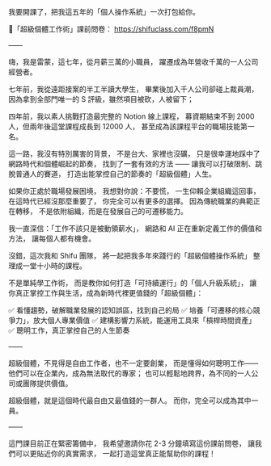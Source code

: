 我要開課了，把我這五年的「個人操作系統」一次打包給你。

📍「超級個體工作術」課前問卷：
https://shifuclass.com/f8pmN

——

嗨，我是雷蒙，這七年，從月薪三萬的小職員，
躍遷成為年營收千萬的一人公司經營者。

七年前，我從遠距接案的半工半讀大學生，
畢業後加入千人公司卻碰上裁員潮，
因為拿到全部門唯一的 S 評級，雖然項目被砍，人被留下；

四年前，我以素人挑戰打造最完整的 Notion 線上課程，
募資期結束不到 2000 人，但兩年後這堂課程成長到 12000 人，
甚至成為該課程平台的職場技能第一名。

這一路，我沒有特別厲害的背景，
不是台大、家裡也沒礦，
只是很幸運地踩中了網路時代和個體崛起的節奏，
找到了一套有效的方法 ——
讓我可以打破限制、跳脫普通人的賽道，
打造出能掌控自己的節奏的「超級個體」人生。

如果你正處於職場發展困境，
我想對你說：不要慌，
一生仰賴企業組織這回事，在這時代已經沒那麼重要了，
你完全可以有更多的選擇。
因為傳統職業的典範正在轉移，
不是依附組織，而是在發展自己的可遷移能力。

我一直深信：「工作不該只是被動領薪水」，
網路和 AI 正在重新定義工作的價值和方法，
讓每個人都有機會。

沒錯，這次我和 Shifu 團隊，
將一起把我多年來踐行的「超級個體操作系統」
整理成一堂十小時的課程。

不是單純學工作術，
而是教你如何打造「可持續運行」的「個人升級系統」，
讓你真正掌控工作與生活，成為新時代裡更值錢的「超級個體」：

✅ 看懂趨勢，破解職業發展的認知誤區，找到自己的局
✅ 培養「可遷移的核心競爭力」，放大個人專業價值
✅ 建構影響力系統，能運用工具來「槓桿時間資產」
✅ 聰明工作，真正掌控自己的人生節奏

——

超級個體，不見得是自由工作者，也不一定要創業，
而是懂得如何聰明工作——
他們可以在企業內，成為無法取代的專家；
也可以輕鬆地跨界，為不同的一人公司或團隊提供價值。

超級個體，就是這個時代最自由又最值錢的一群人。
而你，完全可以成為其中一員。

——

這門課目前正在緊密籌備中，
我希望邀請你花 2-3 分鐘填寫這份課前問卷，
讓我們可以更貼近你的真實需求，
一起打造這堂真正能幫助你的課程！
